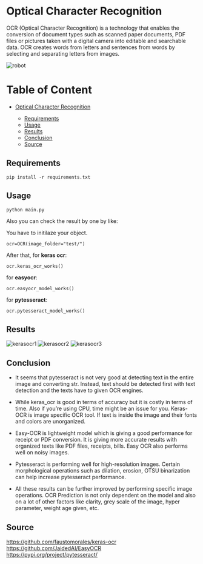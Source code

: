 # Optical Character Recognition

OCR (Optical Character Recognition) is a technology that enables the conversion of document types such as scanned paper documents, PDF files or pictures taken with a digital camera into editable and searchable data. OCR creates words from letters and sentences from words by selecting and separating letters from images.

![robot](https://user-images.githubusercontent.com/57320216/156442638-c681624f-a8cd-45ed-a4cc-8a626d295f46.jpg)

# Table of Content
- [Optical Character Recognition](#optical-character-recognition)

  * [Requirements](#requirements)
  * [Usage](#usage)
  * [Results](#results)
  * [Conclusion](#conclusion)
  * [Source](#source)


## Requirements

    pip install -r requirements.txt
    
## Usage

    python main.py
    
 Also you can check the result by one by like:

You have to initilaze your object.  

    ocr=OCR(image_folder="test/")  

After that, for **keras ocr**:  

    ocr.keras_ocr_works()
    
for **easyocr**:

    ocr.easyocr_model_works()  
for **pytesseract**:

    ocr.pytesseract_model_works()

 ## Results
 ![kerasocr1](https://user-images.githubusercontent.com/57320216/156442703-ff06fce6-174a-4859-9d45-b32b4187b1d5.png)
![kerasocr2](https://user-images.githubusercontent.com/57320216/156442709-cea41264-e369-48a3-92b0-afa752c313fb.png)
![kerasocr3](https://user-images.githubusercontent.com/57320216/156442712-c05cbf58-0c9b-41fa-bd7b-c42704194527.png)

 
 ## Conclusion
 
 - It seems that pytesseract is not very good at detecting text in the entire image and converting str. Instead, text should be detected first with text detection and the texts have to given OCR engines.
 
 - While keras_ocr is good in terms of accuracy but it is costly in terms of time. Also if you’re using CPU, time might be an issue for you.
Keras-OCR is image specific OCR tool. If text is inside the image and their fonts and colors are unorganized.

- Easy-OCR is lightweight model which is giving a good performance for receipt or PDF conversion. It is giving more accurate results with organized texts like PDF files, receipts, bills. Easy OCR also performs well on noisy images.

- Pytesseract is performing well for high-resolution images. Certain morphological operations such as dilation, erosion, OTSU binarization can help increase pytesseract performance.
    

- All these results can be further improved by performing specific image operations. OCR Prediction is not only dependent on the model and also on a lot of other factors like clarity, grey scale of the image, hyper parameter, weight age given, etc.
 
    
 ## Source
 https://github.com/faustomorales/keras-ocr  
 https://github.com/JaidedAI/EasyOCR  
 https://pypi.org/project/pytesseract/  
